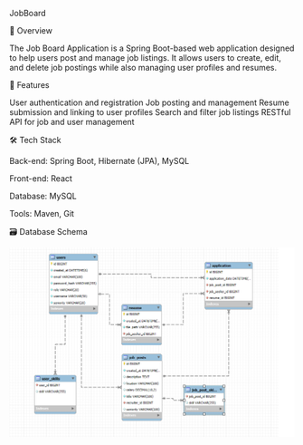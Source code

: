 JobBoard


📌 Overview

The Job Board Application is a Spring Boot-based web application designed to help users post and manage job listings. It allows users to create, edit, and delete job postings while also managing user profiles and resumes.

🚀 Features

User authentication and registration
Job posting and management
Resume submission and linking to user profiles
Search and filter job listings
RESTful API for job and user management


🛠️ Tech Stack

Back-end: Spring Boot, Hibernate (JPA), MySQL

Front-end: React

Database: MySQL

Tools: Maven, Git

🗃️ Database Schema

![img.png](/Readme-images/img.png)